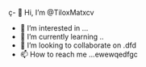 ç- 👋 Hi, I’m @TiloxMatxcv
- 👀 I’m interested in ...
- 🌱 I’m currently learning ..
- 💞️ I’m looking to collaborate on .dfd
- 📫 How to reach me ...ewewqedfgc

<!---k
TiloxMat/TiloxMat is a ✨ special ✨ repository because its `README.md` (this file) appears on your GitHub profile.
You can click the Preview link to take a look at your changes.
--->
